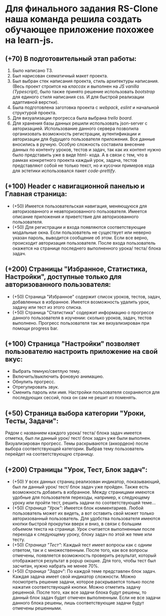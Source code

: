 # Для финального задания RS-Clone наша команда решила создать обучающее приложение похожее на learn-js.

## **(+70) В подготовительный этап работы:**
1. Было написано ТЗ.
2. Был нарисован схематичный макет проекта.
3. Был выбран стек написания проекта, стиль архитектуры написания. (Весь проект
строится на *классах* и выполнен на *JS vanilla (Typescript)*, было также принято решение
использовать *bootstrap* для единого стиля написания css. И для быстрой реализации
адаптивной верстки).
4. Была подготовлена заготовка проекта с *webpack*, *eslint* и начальной структурой
проекта.
5. Для визуализации прогресса была выбрана *trello board*.
6. Для хранения базы данных решили использовать json-server с авторизацией.
Использование данного сервера позволила организовать возможность регистрации,
аутентификации и авторизации для будущего пользователя приложения. Все данные
вносились в ручную. Особую сложность составила внесение данных по контенту
уроков, тестов и задач, так как их контент нужно было представить уже в виде html-
кода. А в связи с тем, что в рамках конкретного проекта каждый урок, задача, тестов
представляют собой не только текст, но и кусочки примеров кода для эстетики
использовался пакет *code-prettify*.

## **(+100) Header с навигационной панелью и Главная страница:**
- (+50) Имеется пользовательская навигация, меняющуюся для авторизованного и
неавторизованного пользователя.
Имеется описание приложения и приветствие для авторизованного пользователя.
- (+50) Для регистрации и входа появляются соответствующие модальные окна. Если
пользователь не существует или неверно указан пароль, выводится сообщение об
этом.
Если все верно, происходит авторизация пользователя. После входа пользователь
окажется на странице последнего выполненного урока/ теста/ блока задач.

## **(+200) Страницы &quot;Избранное, Статистика, Настройки&quot;, доступные только для авторизованного пользователя:**
- (+50) Страница &quot;Избранное&quot; содержит список уроков, тестов, задач, добавленных в
избранное. Имеется возможность удалить урок, задачу или тест из этого списка.
- (+50) Страница &quot;Статистика&quot; содержит информацию о прогрессе данного
пользователя в изучении: сколько уроков, задач, тестов выполнено. Прогресс
пользователя так же визуализирован при помощи progress bar.

## **(+100) Страница &quot;Настройки&quot; позволяет пользователю настроить приложение на свой вкус:**
- Выбрать темную/светлую тему.
- Включить/выключить фоновую анимацию.
- Обнулить прогресс.
- Отрегулировать звук.
- Сменить пароль или имя.
Настройки пользователя сохраняются для последующих сессий, пока он сам не решит
из поменять.

## **(+50) Страница выбора категории &quot;Уроки, Тесты, Задачи&quot;:**
Рядом с названием каждого урока/ теста/ блока задач имеется отметка, был ли
данный урок/ тест/ блок задач уже были выполнен. Визуализирован прогресс. Темы
раскрываются (аккордеон) после выбора соответствующей категории. Выбрав тему
пользователь перейдет на соответствующую страницу.

## **(+200) Страницы &quot;Урок, Тест, Блок задач&quot;:**
- (+50) У всех данных страниц реализован индикатор, показывающий, был ли данный
урок/ тест/ блок задач уже пройден. Также есть возможность добавить в избранное.
Между страницами имеются удобные для пользователя переходы, например, к
следующему уроку или пройти тест, решить задачи по соответствующей теме…
- (+50) *Страница &quot;Урок&quot;*:
Имеется блок комментариев. Любой пользователь может их видеть, а вот оставить
свой может только авторизованный пользователь. Для удобства пользователя
имеются кнопки быстрой прокрутки вверх и вниз, в связи с большим объемом текста
на странице. Урок считается выполненным после перехода к следующему уроку,
блоку задач по этой же теме или тесту.
- (+50) *Страница &quot;Тест&quot;*:
Каждый тест имеет вопросы как с одним ответом, так и с множественным. После того,
как все вопросы отмечены, появляется возможность проверить результат, который
отображается результат в popup окошке. Для того, чтобы тест был засчитан, нужно
набрать не менее 70%.
- (+50) *Страница &quot;Задач&quot;*:
По каждой теме представлен блок задач. Каждая задача имеет свой индикатор
сложности. Можно посмотреть решение задачи, которое раскрывается только после
нажатия соответствующей кнопки. Можно отметить задачу решенной. После того, как
все задачи блока будут решены, то данный блок задач будет отмечен выполненным.
Если не все задачи данного блока решены, лишь соответствующие задачи будут
отмечены решенными.

